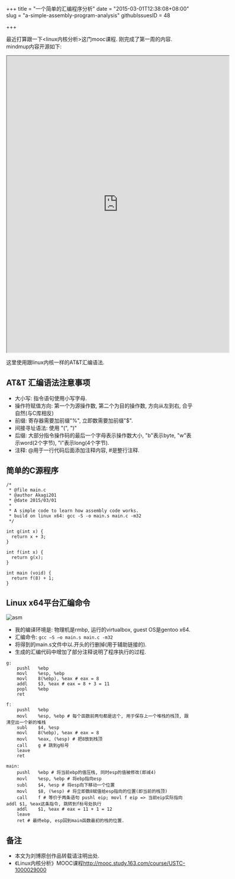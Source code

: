 +++
title = "一个简单的汇编程序分析"
date = "2015-03-01T12:38:08+08:00"
slug = "a-simple-assembly-program-analysis"
githubIssuesID = 48

+++

最近打算跟一下<linux内核分析>这门mooc课程. 刚完成了第一周的内容. mindmup内容开源如下:

<iframe src="https://atlas.mindmup.com/akagi201/learning_kernel/index.html" width="600" height="800"></iframe>

这里使用跟linux内核一样的AT&T汇编语法.

## AT&T 汇编语法注意事项
* 大小写: 指令语句使用小写字母.
* 操作符赋值方向: 第一个为源操作数, 第二个为目的操作数, 方向从左到右, 合乎自然(与C库相反)
* 前缀: 寄存器需要加前缀"%", 立即数需要加前缀"$".
* 间接寻址语法: 使用 "(", ")"
* 后缀: 大部分指令操作码的最后一个字母表示操作数大小, "b"表示byte, "w"表示word(2个字节), "l"表示long(4个字节).
* 注释: @用于一行代码后面添加注释内容, #是整行注释.

## 简单的C源程序

```
/*
 * @file main.c
 * @author Akagi201
 * @date 2015/03/01
 *
 * A simple code to learn how assembly code works.
 * build on linux x64: gcc -S -o main.s main.c -m32
 */

int g(int x) {
  return x + 3;
}

int f(int x) {
  return g(x);
}

int main (void) {
  return f(8) + 1;
}

```

## Linux x64平台汇编命令

![asm](http://akagi201.qiniudn.com/assembly.png)

* 我的编译环境是: 物理机是rmbp, 运行的virtualbox, guest OS是gentoo x64.
* 汇编命令: `gcc –S –o main.s main.c -m32`
* 将得到的main.s文件中以.开头的行删掉(用于辅助链接的).
* 生成的汇编代码中增加了部分注释说明了程序执行的过程.

```
g:
	pushl	%ebp
	movl	%esp, %ebp
	movl	8(%ebp), %eax # eax = 8
	addl	$3, %eax # eax = 8 + 3 = 11
	popl	%ebp
	ret

f:
	pushl	%ebp
	movl	%esp, %ebp # 每个函数前两句都是这个, 用于保存上一个堆栈的栈顶, 跟清空出一个新的堆栈
	subl	$4, %esp
	movl	8(%ebp), %eax # eax = 8
	movl	%eax, (%esp) # 把8放到栈顶
	call	g # 跳到g标号
	leave
	ret

main:
	pushl	%ebp # 将当前ebp的值压栈, 同时esp的值被修改(即减4)
	movl	%esp, %ebp # 将ebp指向esp
	subl	$4, %esp # 将esp向下移动一个位置
	movl	$8, (%esp) # 将立即数8赋值给esp指向的位置(即当前的栈顶)
	call	f # 等价于两条语句 pushl eip; movl f eip => 当前eip实际指向addl $1, %eax这条指令, 跳转到f标号处执行
	addl	$1, %eax # eax = 11 + 1 = 12
	leave
	ret # 最终ebp, esp回到main函数最初的栈的位置.

```

## 备注

* 本文为刘博原创作品转载请注明出处.
* 《Linux内核分析》MOOC课程<http://mooc.study.163.com/course/USTC-1000029000>